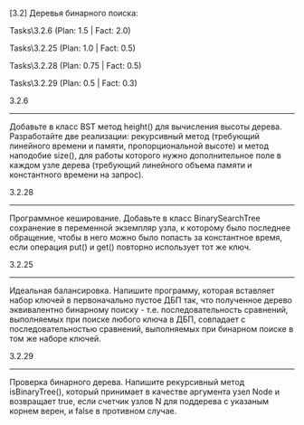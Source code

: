 [3.2] Деревья бинарного поиска:

Tasks\3.2.6 (Plan: 1.5 | Fact: 2.0)

Tasks\3.2.25 (Plan: 1.0 | Fact: 0.5)

Tasks\3.2.28 (Plan: 0.75 | Fact: 0.5)

Tasks\3.2.29 (Plan: 0.5 | Fact: 0.3)

3.2.6
***
Добавьте в класс BST метод height() для вычисления высоты дерева. Разработайте две реализации: рекурсивный метод (требующий линейного времени и памяти, пропорциональной высоте) и метод наподобие size(), для работы которого нужно дополнительное поле в каждом узле дерева (требующий линейного объема памяти и константного времени на запрос).

3.2.28 
***
Программное кеширование. Добавьте в класс BinarySearchTree сохранение в переменной экземпляр узла, к которому было последнее обращение, чтобы в него можно было попасть за константное время, если операция put() и get() повторно использует тот же ключ.

3.2.25 
***
Идеальная балансировка. Напишите программу, которая вставляет набор ключей в первоначально пустое ДБП так, что полученное дерево эквивалентно бинарному поиску - т.е. последовательность сравнений, выполняемых при поиске любого ключа в ДБП, совпадает с последовательностью сравнений, выполняемых при бинарном поиске в том же наборе ключей.

3.2.29
***
Проверка бинарного дерева. Напишите рекурсивный метод isBinaryTree(), который принимает в качестве аргумента узел Node и возвращает true, если счетчик узлов N для поддерева с указаным корнем верен, и false в противном случае.